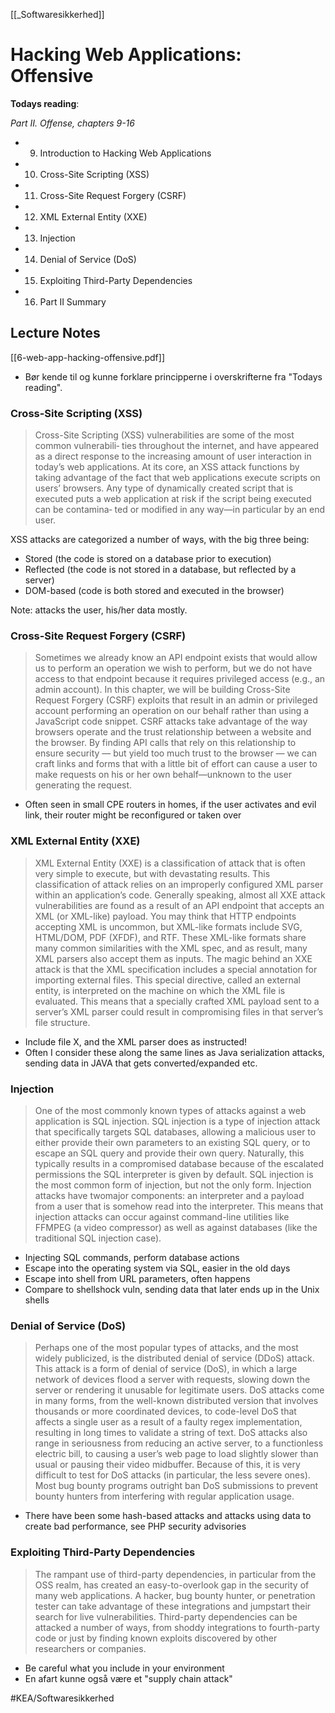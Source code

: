 [[_Softwaresikkerhed]]

# Hacking Web Applications: Offensive

**Todays reading**: 

*Part II. Offense, chapters 9-16*
- 9. Introduction to Hacking Web Applications
- 10. Cross-Site Scripting (XSS)
- 11. Cross-Site Request Forgery (CSRF)
- 12. XML External Entity (XXE)
- 13. Injection
- 14. Denial of Service (DoS)
- 15. Exploiting Third-Party Dependencies
- 16. Part II Summary

## Lecture Notes
[[6-web-app-hacking-offensive.pdf]]

- Bør kende til og kunne forklare principperne i overskrifterne fra "Todays reading".

### Cross-Site Scripting (XSS)

> Cross-Site Scripting (XSS) vulnerabilities are some of the most common vulnerabili‐ ties throughout the internet, and have appeared as a direct response to the increasing amount of user interaction in today’s web applications. At its core, an XSS attack functions by taking advantage of the fact that web applications execute scripts on users’ browsers. Any type of dynamically created script that is executed puts a web application at risk if the script being executed can be contamina‐ ted or modified in any way—in particular by an end user.

XSS attacks are categorized a number of ways, with the big three being:
- Stored (the code is stored on a database prior to execution)
- Reflected (the code is not stored in a database, but reflected by a server)
- DOM-based (code is both stored and executed in the browser)

Note: attacks the user, his/her data mostly.

### Cross-Site Request Forgery (CSRF)
> Sometimes we already know an API endpoint exists that would allow us to perform an operation we wish to perform, but we do not have access to that endpoint because it requires privileged access (e.g., an admin account).
> In this chapter, we will be building Cross-Site Request Forgery (CSRF) exploits that result in an admin or privileged account performing an operation on our behalf rather than using a JavaScript code snippet.
> CSRF attacks take advantage of the way browsers operate and the trust relationship between a website and the browser. By finding API calls that rely on this relationship to ensure security — but yield too much trust to the browser — we can craft links and forms that with a little bit of effort can cause a user to make requests on his or her own behalf—unknown to the user generating the request.

- Often seen in small CPE routers in homes, if the user activates and evil link, their router might be reconfigured or taken over

### XML External Entity (XXE)
> XML External Entity (XXE) is a classification of attack that is often very simple to execute, but with devastating results. This classification of attack relies on an improperly configured XML parser within an application’s code.
> Generally speaking, almost all XXE attack vulnerabilities are found as a result of an API endpoint that accepts an XML (or XML-like) payload. You may think that HTTP endpoints accepting XML is uncommon, but XML-like formats include SVG, HTML/DOM, PDF (XFDF), and RTF. These XML-like formats share many common similarities with the XML spec, and as result, many XML parsers also accept them as inputs.
> The magic behind an XXE attack is that the XML specification includes a special annotation for importing external files. This special directive, called an external entity, is interpreted on the machine on which the XML file is evaluated. This means that a specially crafted XML payload sent to a server’s XML parser could result in compromising files in that server’s file structure.

- Include file X, and the XML parser does as instructed!
- Often I consider these along the same lines as Java serialization attacks, sending data in JAVA that gets converted/expanded etc.

### Injection
> One of the most commonly known types of attacks against a web application is SQL injection. SQL injection is a type of injection attack that specifically targets SQL databases, allowing a malicious user to either provide their own parameters to an existing SQL query, or to escape an SQL query and provide their own query. Naturally, this typically results in a compromised database because of the escalated permissions the SQL interpreter is given by default.
> SQL injection is the most common form of injection, but not the only form. Injection attacks have twomajor components: an interpreter and a payload from a user that is somehow read into the interpreter. This means that injection attacks can occur against command-line utilities like FFMPEG (a video compressor) as well as against databases (like the traditional SQL injection case).

- Injecting SQL commands, perform database actions
- Escape into the operating system via SQL, easier in the old days
- Escape into shell from URL parameters, often happens
- Compare to shellshock vuln, sending data that later ends up in the Unix shells

### Denial of Service (DoS)
> Perhaps one of the most popular types of attacks, and the most widely publicized, is the distributed denial of service (DDoS) attack. This attack is a form of denial of service (DoS), in which a large network of devices flood a server with requests, slowing down the server or rendering it unusable for legitimate users.
> DoS attacks come in many forms, from the well-known distributed version that involves thousands or more coordinated devices, to code-level DoS that affects a single user as a result of a faulty regex implementation, resulting in long times to validate a string of text. DoS attacks also range in seriousness from reducing an active server, to a functionless electric bill, to causing a user’s web page to load slightly slower than usual or pausing their video midbuffer.
> Because of this, it is very difficult to test for DoS attacks (in particular, the less severe ones). Most bug bounty programs outright ban DoS submissions to prevent bounty hunters from interfering with regular application usage.

- There have been some hash-based attacks and attacks using data to create bad performance, see PHP security advisories

### Exploiting Third-Party Dependencies
> The rampant use of third-party dependencies, in particular from the OSS realm, has created an easy-to-overlook gap in the security of many web applications. A hacker, bug bounty hunter, or penetration tester can take advantage of these integrations and jumpstart their search for live vulnerabilities. Third-party dependencies can be attacked a number of ways, from shoddy integrations to fourth-party code or just by finding known exploits discovered by other researchers or companies.
 
-  Be careful what you include in your environment
-  En afart kunne også være et "supply chain attack"

#KEA/Softwaresikkerhed 